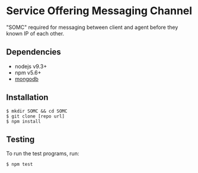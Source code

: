 Service Offering Messaging Channel
======
"SOMC" required for messaging between client and agent before they known IP of each other.

## Dependencies

* nodejs v9.3+
* npm v5.6+
* [mongodb](https://docs.mongodb.com/manual/installation/)

## Installation

    $ mkdir SOMC && cd SOMC
    $ git clone [repo url]  
    $ npm install 

## Testing
To run the test programs, run:

    $ npm test
